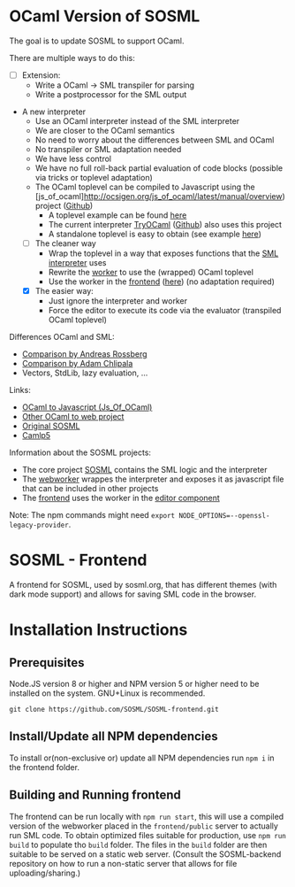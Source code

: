 # OCaml Version of SOSML

The goal is to update SOSML to support OCaml.

There are multiple ways to do this:
- [ ] Extension:
  * Write a OCaml -> SML transpiler for parsing
  * Write a postprocessor for the SML output
* A new interpreter
  * Use an OCaml interpreter instead of the SML interpreter
  * We are closer to the OCaml semantics 
  * No need to worry about the differences between SML and OCaml
  * No transpiler or SML adaptation needed
  * We have less control
  * We have no full roll-back partial evaluation of code blocks (possible via tricks or toplevel adaptation)
  * The OCaml toplevel can be compiled to Javascript using the [js_of_ocaml]http://ocsigen.org/js_of_ocaml/latest/manual/overview) project ([Github](https://github.com/ocsigen/js_of_ocaml))
    * A toplevel example can be found [here](https://github.com/ocsigen/js_of_ocaml/tree/master/toplevel/examples/lwt_toplevel)
    * The current interpreter [TryOCaml](https://try.ocamlpro.com/) ([Github](https://github.com/OCamlPro/tryocaml)) also uses this project
    * A standalone toplevel is easy to obtain (see example [here](https://github.com/ocsigen/js_of_ocaml/issues/629))
  - [ ] The cleaner way
    * Wrap the toplevel in a way that exposes functions that the [SML interpreter](https://github.com/NeuralCoder3/SOOcaml) uses
    * Rewrite the [worker](https://github.com/NeuralCoder3/SOOcaml-webworker) to use the (wrapped) OCaml toplevel
    * Use the worker in the [frontend](https://github.com/NeuralCoder3/SOOCaml-frontend) ([here](https://github.com/NeuralCoder3/SOOCaml-frontend/blob/main/frontend/src/components/CodeMirrorWrapper.tsx)) (no adaptation required)
  - [x] The easier way:
    * Just ignore the interpreter and worker
    * Force the editor to execute its code via the evaluator (transpiled OCaml toplevel)

Differences OCaml and SML:
* [Comparison by Andreas Rossberg](https://people.mpi-sws.org/~rossberg/sml-vs-ocaml.html)
* [Comparison by Adam Chlipala](http://adam.chlipala.net/mlcomp/)
* Vectors, StdLib, lazy evaluation, ...

Links:
* [OCaml to Javascript (Js_Of_OCaml)](https://github.com/ocsigen/js_of_ocaml)
* [Other OCaml to web project](https://github.com/sabine/ocaml-to-wasm-overview#runtime-garbage-collection)
* [Original SOSML](https://sosml.org/)
* [Camlp5](https://github.com/camlp5/camlp5)

Information about the SOSML projects:
* The core project [SOSML](https://github.com/NeuralCoder3/SOOcaml) contains the SML logic and the interpreter
* The [webworker](https://github.com/NeuralCoder3/SOOcaml-webworker) wrappes the interpreter and exposes it as javascript file that can be included in other projects
* The [frontend](https://github.com/NeuralCoder3/SOOCaml-frontend) uses the worker in the [editor component](https://github.com/NeuralCoder3/SOOCaml-frontend/blob/main/frontend/src/components/CodeMirrorWrapper.tsx)

Note: 
The npm commands might need `export NODE_OPTIONS=--openssl-legacy-provider`.

# SOSML - Frontend

A frontend for SOSML, used by sosml.org, that has different themes (with dark mode
support) and allows for saving SML code in the browser.

# Installation Instructions

## Prerequisites

Node.JS version 8 or higher and NPM version 5 or higher need to be installed on the system. GNU+Linux is recommended.
```
git clone https://github.com/SOSML/SOSML-frontend.git
```

## Install/Update all NPM dependencies
To install or(non-exclusive or) update all NPM dependencies run `npm i` in the frontend folder.

## Building and Running  frontend

The frontend can be run locally with `npm run start`, this will use a compiled version of the
webworker placed in the `frontend/public` server to actually run SML code. To obtain
optimized files suitable for production, use `npm run build` to populate tho `build`
folder. The files in the `build` folder are then suitable to be served on a static web
server. (Consult the SOSML-backend repository on how to run a non-static server that
allows for file uploading/sharing.)
